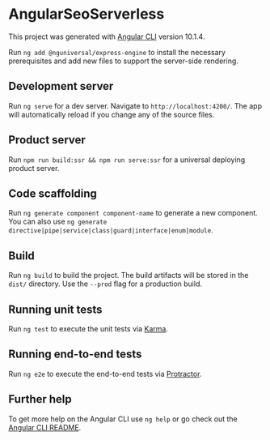 # AngularSeoServerless

This project was generated with [Angular CLI](https://github.com/angular/angular-cli) version 10.1.4.

Run `ng add @nguniversal/express-engine` to install the necessary prerequisites and add new files to support the server-side rendering.

## Development server

Run `ng serve` for a dev server. Navigate to `http://localhost:4200/`. The app will automatically reload if you change any of the source files.

## Product server
Run `npm run build:ssr && npm run serve:ssr` for a universal deploying product server.

## Code scaffolding

Run `ng generate component component-name` to generate a new component. You can also use `ng generate directive|pipe|service|class|guard|interface|enum|module`.

## Build

Run `ng build` to build the project. The build artifacts will be stored in the `dist/` directory. Use the `--prod` flag for a production build.

## Running unit tests

Run `ng test` to execute the unit tests via [Karma](https://karma-runner.github.io).

## Running end-to-end tests

Run `ng e2e` to execute the end-to-end tests via [Protractor](http://www.protractortest.org/).

## Further help

To get more help on the Angular CLI use `ng help` or go check out the [Angular CLI README](https://github.com/angular/angular-cli/blob/master/README.md).
